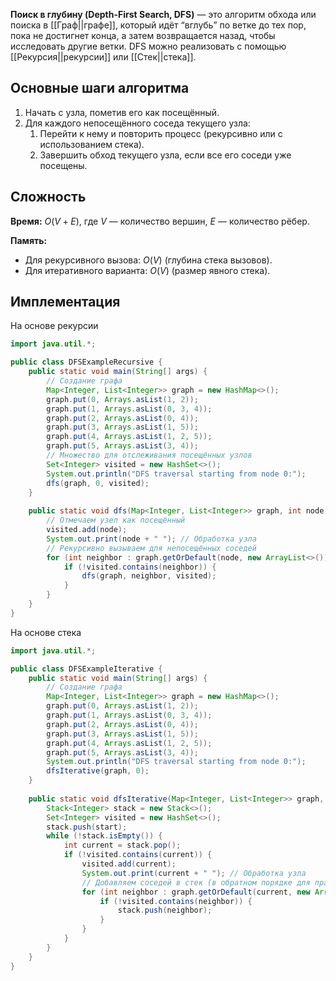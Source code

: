 **Поиск в глубину (Depth-First Search, DFS)** — это алгоритм обхода или поиска в [[Граф||графе]], который идёт “вглубь” по ветке до тех пор, пока не достигнет конца, а затем возвращается назад, чтобы исследовать другие ветки. DFS можно реализовать с помощью [[Рекурсия||рекурсии]] или [[Стек||стека]].


## Основные шаги алгоритма

1. Начать с узла, пометив его как посещённый.
2. Для каждого непосещённого соседа текущего узла:
	1. Перейти к нему и повторить процесс (рекурсивно или с использованием стека).
	2. Завершить обход текущего узла, если все его соседи уже посещены.

  
## Сложность

**Время:** $O(V + E)$, где $V$ — количество вершин, $E$ — количество рёбер.

**Память:**
- Для рекурсивного вызова: $O(V)$ (глубина стека вызовов).
- Для итеративного варианта: $O(V)$ (размер явного стека).


## Имплементация

На основе рекурсии

``` java
import java.util.*;

public class DFSExampleRecursive {
    public static void main(String[] args) {
        // Создание графа
        Map<Integer, List<Integer>> graph = new HashMap<>();
        graph.put(0, Arrays.asList(1, 2));
        graph.put(1, Arrays.asList(0, 3, 4));
        graph.put(2, Arrays.asList(0, 4));
        graph.put(3, Arrays.asList(1, 5));
        graph.put(4, Arrays.asList(1, 2, 5));
        graph.put(5, Arrays.asList(3, 4));
        // Множество для отслеживания посещённых узлов
        Set<Integer> visited = new HashSet<>(); 
        System.out.println("DFS traversal starting from node 0:");
        dfs(graph, 0, visited);
    }
	
    public static void dfs(Map<Integer, List<Integer>> graph, int node, Set<Integer> visited) {
        // Отмечаем узел как посещённый
        visited.add(node);
        System.out.print(node + " "); // Обработка узла
        // Рекурсивно вызываем для непосещённых соседей
        for (int neighbor : graph.getOrDefault(node, new ArrayList<>())) {
            if (!visited.contains(neighbor)) {
                dfs(graph, neighbor, visited);
            }
        }
    }
}
```

На основе стека

``` java
import java.util.*;

public class DFSExampleIterative {
    public static void main(String[] args) {
        // Создание графа
        Map<Integer, List<Integer>> graph = new HashMap<>();
        graph.put(0, Arrays.asList(1, 2));
        graph.put(1, Arrays.asList(0, 3, 4));
        graph.put(2, Arrays.asList(0, 4));
        graph.put(3, Arrays.asList(1, 5));
        graph.put(4, Arrays.asList(1, 2, 5));
        graph.put(5, Arrays.asList(3, 4));
        System.out.println("DFS traversal starting from node 0:");
        dfsIterative(graph, 0);
    }
	
    public static void dfsIterative(Map<Integer, List<Integer>> graph, int start) {
        Stack<Integer> stack = new Stack<>();
        Set<Integer> visited = new HashSet<>();
        stack.push(start);
        while (!stack.isEmpty()) {
            int current = stack.pop();
            if (!visited.contains(current)) {
                visited.add(current);
                System.out.print(current + " "); // Обработка узла
                // Добавляем соседей в стек (в обратном порядке для правильного порядка обхода)
                for (int neighbor : graph.getOrDefault(current, new ArrayList<>())) {
                    if (!visited.contains(neighbor)) {
                        stack.push(neighbor);
                    }
                }
            }
        }
    }
}
```


